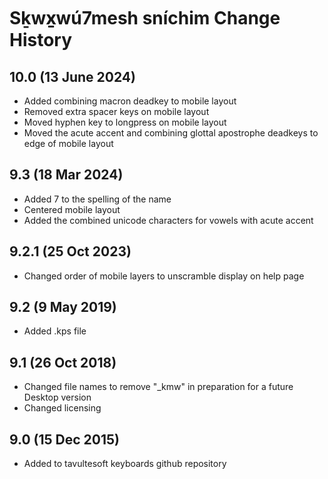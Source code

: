 Sḵwx̱wú7mesh sníchim Change History
============================

10.0 (13 June 2024)
-----------------
* Added combining macron deadkey to mobile layout
* Removed extra spacer keys on mobile layout
* Moved hyphen key to longpress on mobile layout
* Moved the acute accent and combining glottal apostrophe deadkeys to edge of mobile layout

9.3 (18 Mar 2024)
-----------------
* Added 7 to the spelling of the name
* Centered mobile layout
* Added the combined unicode characters for vowels with acute accent

9.2.1 (25 Oct 2023)
-----------------
* Changed order of mobile layers to unscramble display on help page

9.2 (9 May 2019)
-----------------
* Added .kps file

9.1 (26 Oct 2018)
-----------------
* Changed file names to remove "_kmw" in preparation for a future Desktop version
* Changed licensing

9.0 (15 Dec 2015)
-----------------

* Added to tavultesoft keyboards github repository
